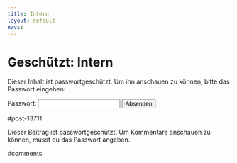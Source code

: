 ```yaml
---
title: Intern 
layout: default
navs:
---
```

<div class="post-13711 page type-page status-publish post-password-required hentry" id="post-13711">
<h1 class="entry-title">Geschützt: Intern</h1>
<div class="entry-content">
<form action="https://www.narva-schach.de/wordpress/wp-login.php?action=postpass" class="post-password-form" method="post">
<p>Dieser Inhalt ist passwortgeschützt. Um ihn anschauen zu können, bitte das Passwort eingeben:</p>
<p><label for="pwbox-13711">Passwort: <input id="pwbox-13711" name="post_password" size="20" spellcheck="false" type="password"/></label> <input name="Submit" type="submit" value="Absenden"/></p>
</form>
</div><!-- .entry-content -->
</div> #post-13711 
<div id="comments">
<p class="nopassword">Dieser Beitrag ist passwortgeschützt. Um Kommentare anschauen zu können, musst du das Passwort angeben.</p>
</div> #comments 
